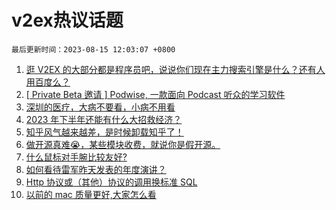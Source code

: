 # v2ex热议话题

`最后更新时间：2023-08-15 12:03:07 +0800`

1. [逛 V2EX 的大部分都是程序员吧，说说你们现在主力搜索引擎是什么？还有人用百度么？](https://www.v2ex.com/t/965327)
1. [[ Private Beta 邀请 ] Podwise, 一款面向 Podcast 听众的学习软件](https://www.v2ex.com/t/965212)
1. [深圳的医疗，大病不要看，小病不用看](https://www.v2ex.com/t/965084)
1. [2023 年下半年还能有什么大招救经济？](https://www.v2ex.com/t/965332)
1. [知乎风气越来越差，是时候卸载知乎了！](https://www.v2ex.com/t/965217)
1. [做开源真难😭，某些模块收费，就说你是假开源。](https://www.v2ex.com/t/965335)
1. [什么鼠标对手腕比较友好?](https://www.v2ex.com/t/965247)
1. [如何看待雷军昨天发表的年度演讲？](https://www.v2ex.com/t/965339)
1. [Http 协议或（其他）协议的调用换标准 SQL](https://www.v2ex.com/t/965104)
1. [以前的 mac 质量更好,大家怎么看](https://www.v2ex.com/t/965348)

